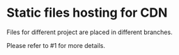 # Static files hosting for CDN

Files for different project are placed in different branches.

Please refer to #1 for more details.
